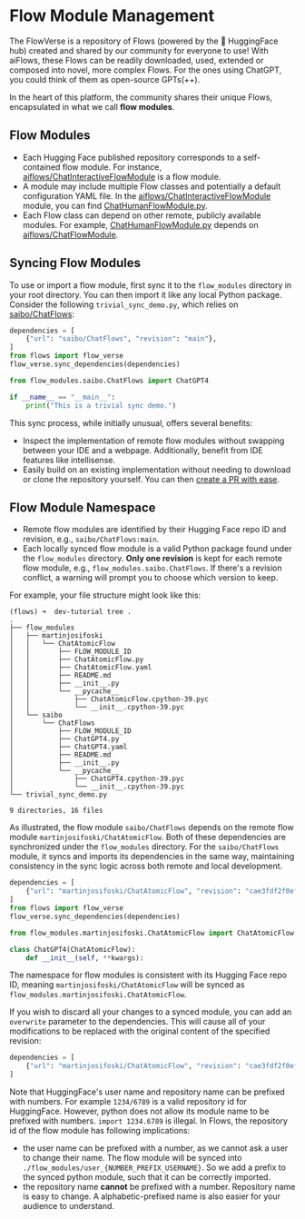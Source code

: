 # Flow Module Management

The FlowVerse is a repository of Flows (powered by the 🤗 HuggingFace hub) created and shared by our community for everyone to use! With aiFlows, these Flows can be readily downloaded, used, extended or composed into novel, more complex Flows. For the ones using ChatGPT, you could think of them as open-source GPTs(++). 

In the heart of this platform, the community shares their unique Flows, encapsulated in what we call **flow modules**.

## Flow Modules

- Each Hugging Face published repository corresponds to a self-contained flow module. For instance, [aiflows/ChatInteractiveFlowModule](https://huggingface.co/aiflows/ChatInteractiveFlowModule) is a flow module.
- A module may include multiple Flow classes and potentially a default configuration YAML file. In the [aiflows/ChatInteractiveFlowModule](https://huggingface.co/aiflows/ChatInteractiveFlowModule) module, you can find [ChatHumanFlowModule.py](https://huggingface.co/aiflows/ChatInteractiveFlowModule/blob/main/ChatHumanFlowModule.py).
- Each Flow class can depend on other remote, publicly available modules. For example, [ChatHumanFlowModule.py](https://huggingface.co/aiflows/ChatInteractiveFlowModule/blob/main/ChatHumanFlowModule.py) depends on [aiflows/ChatFlowModule](https://huggingface.co/aiflows/ChatFlowModule).

## Syncing Flow Modules

To use or import a flow module, first sync it to the `flow_modules` directory in your root directory. You can then import it like any local Python package. Consider the following `trivial_sync_demo.py`, which relies on [saibo/ChatFlows](https://huggingface.co/saibo/ChatFlows):

```python
dependencies = [
    {"url": "saibo/ChatFlows", "revision": "main"},
]
from flows import flow_verse
flow_verse.sync_dependencies(dependencies)

from flow_modules.saibo.ChatFlows import ChatGPT4

if __name__ == "__main__":
	print("This is a trivial sync demo.")
```

This sync process, while initially unusual, offers several benefits:
- Inspect the implementation of remote flow modules without swapping between your IDE and a webpage. Additionally, benefit from IDE features like intellisense.
- Easily build on an existing implementation without needing to download or clone the repository yourself. You can then [create a PR with ease](TODO).

## Flow Module Namespace

- Remote flow modules are identified by their Hugging Face repo ID and revision, e.g., `saibo/ChatFlows:main`.
- Each locally synced flow module is a valid Python package found under the `flow_modules` directory. **Only one revision** is kept for each remote flow module, e.g., `flow_modules.saibo.ChatFlows`. If there's a revision conflict, a warning will prompt you to choose which version to keep.

For example, your file structure might look like this:

```shell
(flows) ➜  dev-tutorial tree .
.
├── flow_modules
│   ├── martinjosifoski
│   │   └── ChatAtomicFlow
│   │       ├── FLOW_MODULE_ID
│   │       ├── ChatAtomicFlow.py
│   │       ├── ChatAtomicFlow.yaml
│   │       ├── README.md
│   │       ├── __init__.py
│   │       └── __pycache__
│   │           ├── ChatAtomicFlow.cpython-39.pyc
│   │           └── __init__.cpython-39.pyc
│   └── saibo
│       └── ChatFlows
│           ├── FLOW_MODULE_ID
│           ├── ChatGPT4.py
│           ├── ChatGPT4.yaml
│           ├── README.md
│           ├── __init__.py
│           └── __pycache__
│               ├── ChatGPT4.cpython-39.pyc
│               └── __init__.cpython-39.pyc
└── trivial_sync_demo.py

9 directories, 16 files
```

As illustrated, the flow module `saibo/ChatFlows` depends on the remote flow module `martinjosifoski/ChatAtomicFlow`. Both of these dependencies are synchronized under the `flow_modules` directory. For the `saibo/ChatFlows` module, it syncs and imports its dependencies in the same way, maintaining consistency in the sync logic across both remote and local development.

```python
dependencies = [
    {"url": "martinjosifoski/ChatAtomicFlow", "revision": "cae3fdf2f0ef7f28127cf4bc35ce985c5fc4d19a"}
]
from flows import flow_verse
flow_verse.sync_dependencies(dependencies)

from flow_modules.martinjosifoski.ChatAtomicFlow import ChatAtomicFlow

class ChatGPT4(ChatAtomicFlow):
    def __init__(self, **kwargs):
```
The namespace for flow modules is consistent with its Hugging Face repo ID, meaning `martinjosifoski/ChatAtomicFlow` will be synced as `flow_modules.martinjosifoski.ChatAtomicFlow`.

If you wish to discard all your changes to a synced module, you can add an `overwrite` parameter to the dependencies. This will cause all of your modifications to be replaced with the original content of the specified revision:

```python
dependencies = [
    {"url": "martinjosifoski/ChatAtomicFlow", "revision": "cae3fdf2f0ef7f28127cf4bc35ce985c5fc4d19a", "overwrite": True}
]
```

Note that HuggingFace's user name and repository name can be prefixed with numbers. For example `1234/6789` is a valid repository id for HuggingFace. However, python does not allow its module name to be prefixed with numbers. `import 1234.6789` is illegal. In Flows, the repository id of the flow module has following implications:

- the user name can be prefixed with a number, as we cannot ask a user to change their name. The flow module will be synced into `./flow_modules/user_{NUMBER_PREFIX_USERNAME}`. So we add a prefix to the synced python module, such that it can be correctly imported.
- the repository name **cannot** be prefixed with a number. Repository name is easy to change. A alphabetic-prefixed name is also easier for your audience to understand.
